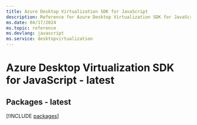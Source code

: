 ```yaml
---
title: Azure Desktop Virtualization SDK for JavaScript
description: Reference for Azure Desktop Virtualization SDK for JavaScript
ms.date: 04/17/2024
ms.topic: reference
ms.devlang: javascript
ms.service: desktopvirtualization
---
```

# Azure Desktop Virtualization SDK for JavaScript - latest
## Packages - latest
[!INCLUDE [packages](desktop-virtualization-index.md)]
